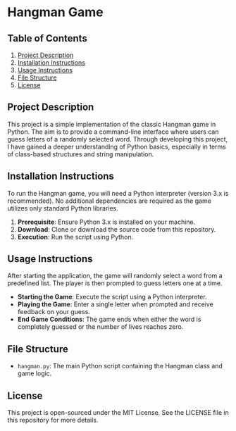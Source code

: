 # Hangman Game

## Table of Contents

1. [Project Description](#project-description)
2. [Installation Instructions](#installation-instructions)
3. [Usage Instructions](#usage-instructions)
4. [File Structure](#file-structure)
5. [License](#license)

## Project Description

This project is a simple implementation of the classic Hangman game in Python. The aim is to provide a command-line interface where users can guess letters of a randomly selected word. Through developing this project, I have gained a deeper understanding of Python basics, especially in terms of class-based structures and string manipulation.

## Installation Instructions

To run the Hangman game, you will need a Python interpreter (version 3.x is recommended). No additional dependencies are required as the game utilizes only standard Python libraries.

1. **Prerequisite**: Ensure Python 3.x is installed on your machine.
2. **Download**: Clone or download the source code from this repository.
3. **Execution**: Run the script using Python.

## Usage Instructions

After starting the application, the game will randomly select a word from a predefined list. The player is then prompted to guess letters one at a time.

- **Starting the Game**: Execute the script using a Python interpreter.
- **Playing the Game**: Enter a single letter when prompted and receive feedback on your guess.
- **End Game Conditions**: The game ends when either the word is completely guessed or the number of lives reaches zero.

## File Structure

- `hangman.py`: The main Python script containing the Hangman class and game logic.

## License

This project is open-sourced under the MIT License. See the LICENSE file in this repository for more details.
